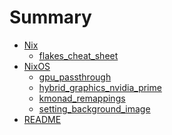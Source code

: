 # Summary

- [Nix]()
    - [flakes_cheat_sheet](<Nix/flakes_cheat_sheet.md>)
- [NixOS]()
    - [gpu_passthrough](<NixOS/gpu_passthrough.md>)
    - [hybrid_graphics_nvidia_prime](<NixOS/hybrid_graphics_nvidia_prime.md>)
    - [kmonad_remappings](<NixOS/kmonad_remappings.md>)
    - [setting_background_image](<NixOS/setting_background_image.md>)
- [README](<README.md>)
